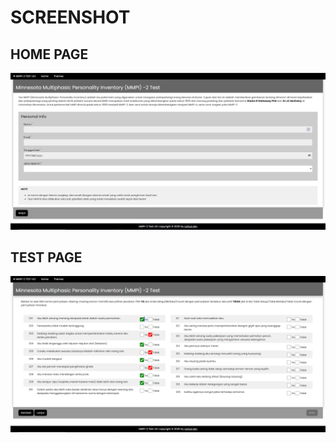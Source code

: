 # SCREENSHOT

## HOME PAGE
![screenshot](https://github.com/cahyadsn/mmpi/blob/master/img/mmpi001.png?raw=true)

## TEST PAGE
![screenshot](https://github.com/cahyadsn/mmpi/blob/master/img/mmpi002.png?raw=true)
